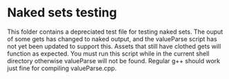 # Naked sets testing

This folder contains a depreciated test file for testing naked sets. The ouput of some gets has changed to naked output, and the valueParse script has not yet been updated to support this. Assets that still have clothed gets will function as expected. You must run this script while in the current shell directory otherwise valueParse will not be found. Regular g++ should work just fine for compiling valueParse.cpp.